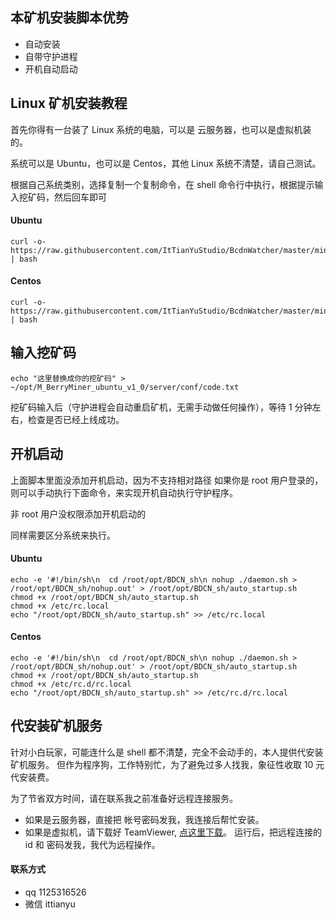 
## 本矿机安装脚本优势 ##

- 自动安装
- 自带守护进程
- 开机自动启动


## Linux 矿机安装教程 ##

首先你得有一台装了 Linux 系统的电脑，可以是 云服务器，也可以是虚拟机装的。

系统可以是 Ubuntu，也可以是 Centos，其他 Linux 系统不清楚，请自己测试。


根据自己系统类别，选择复制一个复制命令，在 shell 命令行中执行，根据提示输入挖矿码，然后回车即可

#### Ubuntu ####

```
curl -o- https://raw.githubusercontent.com/ItTianYuStudio/BcdnWatcher/master/minerInstall/install_ubuntu.sh | bash
```

#### Centos ####


```
curl -o- https://raw.githubusercontent.com/ItTianYuStudio/BcdnWatcher/master/minerInstall/install_centos.sh | bash
```

## 输入挖矿码 ##

```
echo "这里替换成你的挖矿码" > ~/opt/M_BerryMiner_ubuntu_v1_0/server/conf/code.txt 
```

挖矿码输入后（守护进程会自动重启矿机，无需手动做任何操作），等待 1 分钟左右，检查是否已经上线成功。


## 开机启动 ##

上面脚本里面没添加开机启动，因为不支持相对路径
如果你是 root 用户登录的，则可以手动执行下面命令，来实现开机自动执行守护程序。

非 root 用户没权限添加开机启动的

同样需要区分系统来执行。

#### Ubuntu ####
```
echo -e '#!/bin/sh\n  cd /root/opt/BDCN_sh\n nohup ./daemon.sh > /root/opt/BDCN_sh/nohup.out' > /root/opt/BDCN_sh/auto_startup.sh
chmod +x /root/opt/BDCN_sh/auto_startup.sh
chmod +x /etc/rc.local
echo "/root/opt/BDCN_sh/auto_startup.sh" >> /etc/rc.local
```

#### Centos ####
```
echo -e '#!/bin/sh\n  cd /root/opt/BDCN_sh\n nohup ./daemon.sh > /root/opt/BDCN_sh/nohup.out' > /root/opt/BDCN_sh/auto_startup.sh
chmod +x /root/opt/BDCN_sh/auto_startup.sh
chmod +x /etc/rc.d/rc.local
echo "/root/opt/BDCN_sh/auto_startup.sh" >> /etc/rc.d/rc.local
```


## 代安装矿机服务 ##

针对小白玩家，可能连什么是 shell 都不清楚，完全不会动手的，本人提供代安装矿机服务。
但作为程序狗，工作特别忙，为了避免过多人找我，象征性收取 10 元代安装费。

为了节省双方时间，请在联系我之前准备好远程连接服务。

- 如果是云服务器，直接把 帐号密码发我，我连接后帮忙安装。
- 如果是虚拟机，请下载好 TeamViewer, [点这里下载](https://download.teamviewer.com/download/TeamViewer_Setup.exe)。 运行后，把远程连接的 id 和 密码发我，我代为远程操作。


#### 联系方式 ####
- qq 1125316526 
- 微信 ittianyu

